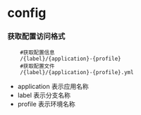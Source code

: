 # config

### 获取配置访问格式
        
        #获取配置信息
        /{label}/{application}-{profile}
        #获取配置文件
        /{label}/{application}-{profile}.yml
        
+ application 表示应用名称
+ label 表示分支名称
+ profile 表示环境名称


